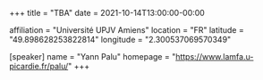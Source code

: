 +++
title = "TBA"
date = 2021-10-14T13:00:00-00:00

affiliation = "Université UPJV Amiens"
location = "FR"
latitude = "49.898628253822814"
longitude = "2.300537069570349"

[speaker]
  name = "Yann Palu"
  homepage = "https://www.lamfa.u-picardie.fr/palu/"
+++
